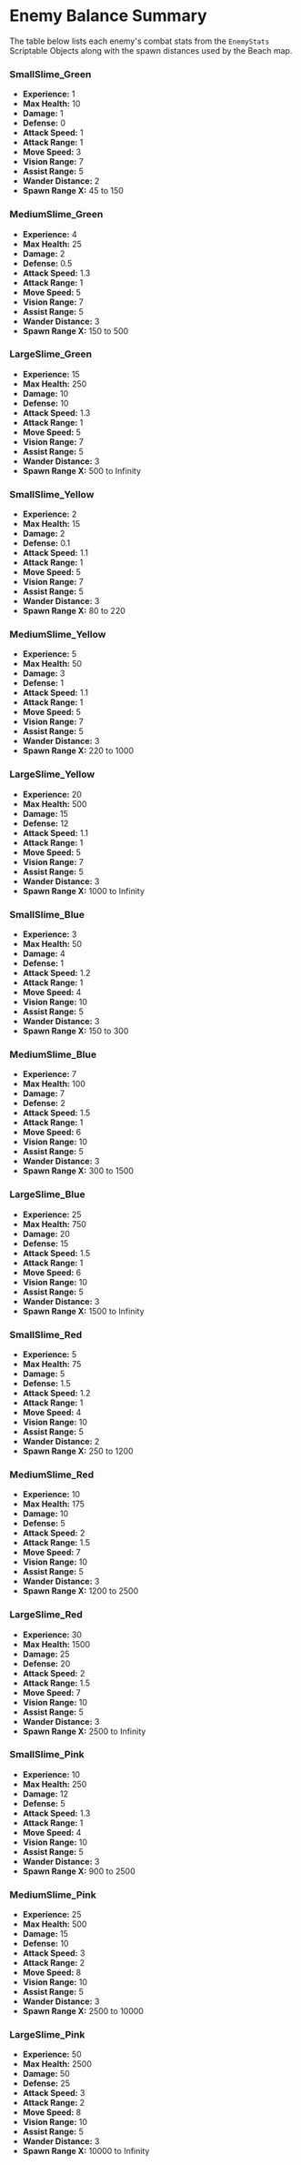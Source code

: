 # Enemy Balance Summary

The table below lists each enemy's combat stats from the `EnemyStats` Scriptable Objects along with the spawn distances used by the Beach map.

### SmallSlime_Green
- **Experience:** 1
- **Max Health:** 10
- **Damage:** 1
- **Defense:** 0
- **Attack Speed:** 1
- **Attack Range:** 1
- **Move Speed:** 3
- **Vision Range:** 7
- **Assist Range:** 5
- **Wander Distance:** 2
- **Spawn Range X:** 45 to 150

### MediumSlime_Green
- **Experience:** 4
- **Max Health:** 25
- **Damage:** 2
- **Defense:** 0.5
- **Attack Speed:** 1.3
- **Attack Range:** 1
- **Move Speed:** 5
- **Vision Range:** 7
- **Assist Range:** 5
- **Wander Distance:** 3
- **Spawn Range X:** 150 to 500

### LargeSlime_Green
- **Experience:** 15
- **Max Health:** 250
- **Damage:** 10
- **Defense:** 10
- **Attack Speed:** 1.3
- **Attack Range:** 1
- **Move Speed:** 5
- **Vision Range:** 7
- **Assist Range:** 5
- **Wander Distance:** 3
- **Spawn Range X:** 500 to Infinity

### SmallSlime_Yellow
- **Experience:** 2
- **Max Health:** 15
- **Damage:** 2
- **Defense:** 0.1
- **Attack Speed:** 1.1
- **Attack Range:** 1
- **Move Speed:** 5
- **Vision Range:** 7
- **Assist Range:** 5
- **Wander Distance:** 3
- **Spawn Range X:** 80 to 220

### MediumSlime_Yellow
- **Experience:** 5
- **Max Health:** 50
- **Damage:** 3
- **Defense:** 1
- **Attack Speed:** 1.1
- **Attack Range:** 1
- **Move Speed:** 5
- **Vision Range:** 7
- **Assist Range:** 5
- **Wander Distance:** 3
- **Spawn Range X:** 220 to 1000

### LargeSlime_Yellow
- **Experience:** 20
- **Max Health:** 500
- **Damage:** 15
- **Defense:** 12
- **Attack Speed:** 1.1
- **Attack Range:** 1
- **Move Speed:** 5
- **Vision Range:** 7
- **Assist Range:** 5
- **Wander Distance:** 3
- **Spawn Range X:** 1000 to Infinity

### SmallSlime_Blue
- **Experience:** 3
- **Max Health:** 50
- **Damage:** 4
- **Defense:** 1
- **Attack Speed:** 1.2
- **Attack Range:** 1
- **Move Speed:** 4
- **Vision Range:** 10
- **Assist Range:** 5
- **Wander Distance:** 3
- **Spawn Range X:** 150 to 300

### MediumSlime_Blue
- **Experience:** 7
- **Max Health:** 100
- **Damage:** 7
- **Defense:** 2
- **Attack Speed:** 1.5
- **Attack Range:** 1
- **Move Speed:** 6
- **Vision Range:** 10
- **Assist Range:** 5
- **Wander Distance:** 3
- **Spawn Range X:** 300 to 1500

### LargeSlime_Blue
- **Experience:** 25
- **Max Health:** 750
- **Damage:** 20
- **Defense:** 15
- **Attack Speed:** 1.5
- **Attack Range:** 1
- **Move Speed:** 6
- **Vision Range:** 10
- **Assist Range:** 5
- **Wander Distance:** 3
- **Spawn Range X:** 1500 to Infinity

### SmallSlime_Red
- **Experience:** 5
- **Max Health:** 75
- **Damage:** 5
- **Defense:** 1.5
- **Attack Speed:** 1.2
- **Attack Range:** 1
- **Move Speed:** 4
- **Vision Range:** 10
- **Assist Range:** 5
- **Wander Distance:** 2
- **Spawn Range X:** 250 to 1200

### MediumSlime_Red
- **Experience:** 10
- **Max Health:** 175
- **Damage:** 10
- **Defense:** 5
- **Attack Speed:** 2
- **Attack Range:** 1.5
- **Move Speed:** 7
- **Vision Range:** 10
- **Assist Range:** 5
- **Wander Distance:** 3
- **Spawn Range X:** 1200 to 2500

### LargeSlime_Red
- **Experience:** 30
- **Max Health:** 1500
- **Damage:** 25
- **Defense:** 20
- **Attack Speed:** 2
- **Attack Range:** 1.5
- **Move Speed:** 7
- **Vision Range:** 10
- **Assist Range:** 5
- **Wander Distance:** 3
- **Spawn Range X:** 2500 to Infinity

### SmallSlime_Pink
- **Experience:** 10
- **Max Health:** 250
- **Damage:** 12
- **Defense:** 5
- **Attack Speed:** 1.3
- **Attack Range:** 1
- **Move Speed:** 4
- **Vision Range:** 10
- **Assist Range:** 5
- **Wander Distance:** 3
- **Spawn Range X:** 900 to 2500

### MediumSlime_Pink
- **Experience:** 25
- **Max Health:** 500
- **Damage:** 15
- **Defense:** 10
- **Attack Speed:** 3
- **Attack Range:** 2
- **Move Speed:** 8
- **Vision Range:** 10
- **Assist Range:** 5
- **Wander Distance:** 3
- **Spawn Range X:** 2500 to 10000

### LargeSlime_Pink
- **Experience:** 50
- **Max Health:** 2500
- **Damage:** 50
- **Defense:** 25
- **Attack Speed:** 3
- **Attack Range:** 2
- **Move Speed:** 8
- **Vision Range:** 10
- **Assist Range:** 5
- **Wander Distance:** 3
- **Spawn Range X:** 10000 to Infinity
